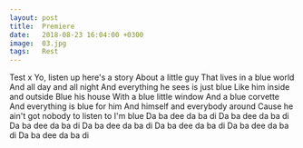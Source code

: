 ```yaml
---
layout: post
title:  Premiere
date:   2018-08-23 16:04:00 +0300
image:  03.jpg
tags:   Rest
---
```

Test x
Yo, listen up here's a story
About a little guy
That lives in a blue world
And all day and all night
And everything he sees is just blue
Like him inside and outside
Blue his house
With a blue little window
And a blue corvette
And everything is blue for him
And himself and everybody around
Cause he ain't got nobody to listen to
I'm blue
Da ba dee da ba di
Da ba dee da ba di
Da ba dee da ba di
Da ba dee da ba di
Da ba dee da ba di
Da ba dee da ba di
Da ba dee da ba di
